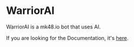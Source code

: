# WarriorAI

WarriorAI is a mk48.io bot that uses AI.

If you are looking for the Documentation, it's [here](docs).